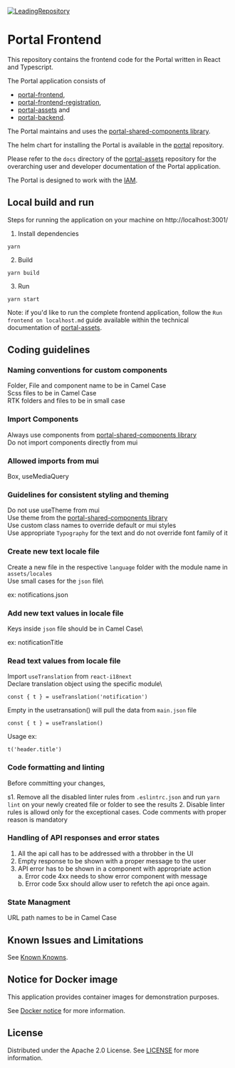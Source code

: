 [![LeadingRepository](https://img.shields.io/badge/Leading_Repository-Portal-blue)](https://github.com/eclipse-tractusx/portal)

# Portal Frontend

This repository contains the frontend code for the Portal written in React and Typescript.

The Portal application consists of

- [portal-frontend](https://github.com/eclipse-tractusx/portal-frontend),
- [portal-frontend-registration](https://github.com/eclipse-tractusx/portal-frontend-registration),
- [portal-assets](https://github.com/eclipse-tractusx/portal-assets) and
- [portal-backend](https://github.com/eclipse-tractusx/portal-backend).

The Portal maintains and uses the [portal-shared-components library](https://github.com/eclipse-tractusx/portal-shared-components).

The helm chart for installing the Portal is available in the [portal](https://github.com/eclipse-tractusx/portal) repository.

Please refer to the `docs` directory of the [portal-assets](https://github.com/eclipse-tractusx/portal-assets) repository for the overarching user and developer documentation of the Portal application.

The Portal is designed to work with the [IAM](https://github.com/eclipse-tractusx/portal-iam).

## Local build and run

Steps for running the application on your machine on http://localhost:3001/

1. Install dependencies

```
yarn
```

2. Build

```
yarn build
```

3. Run

```
yarn start
```

Note: if you'd like to run the complete frontend application, follow the `Run frontend on localhost.md` guide available within the technical documentation of [portal-assets](https://github.com/eclipse-tractusx/portal-assets).

## Coding guidelines

### Naming conventions for custom components

Folder, File and component name to be in Camel Case\
Scss files to be in Camel Case\
RTK folders and files to be in small case

### Import Components

Always use components from [portal-shared-components library](https://github.com/eclipse-tractusx/portal-shared-components)\
Do not import components directly from mui

### Allowed imports from mui

Box, useMediaQuery

### Guidelines for consistent styling and theming

Do not use useTheme from mui\
Use theme from the [portal-shared-components library](https://github.com/eclipse-tractusx/portal-shared-components)\
Use custom class names to override default or mui styles\
Use appropriate `Typography` for the text and do not override font family of it

### Create new text locale file

Create a new file in the respective `language` folder with the module name in `assets/locales`\
Use small cases for the `json` file\

ex: notifications.json

### Add new text values in locale file

Keys inside `json` file should be in Camel Case\

ex: notificationTitle

### Read text values from locale file

Import `useTranslation` from `react-i18next`\
Declare translation object using the specific module\

```
const { t } = useTranslation('notification')
```

Empty in the usetransation() will pull the data from `main.json` file

```
const { t } = useTranslation()
```

Usage ex:

```
t('header.title')
```

### Code formatting and linting

Before committing your changes,

s1. Remove all the disabled linter rules from `.eslintrc.json` and run `yarn lint` on your newly created file or folder to see the results 2. Disable linter rules is allowd only for the exceptional cases. Code comments with proper reason is mandatory

### Handling of API responses and error states

1. All the api call has to be addressed with a throbber in the UI
2. Empty response to be shown with a proper message to the user
3. API error has to be shown in a component with appropriate action\
   a. Error code 4xx needs to show error component with message\
   b. Error code 5xx should allow user to refetch the api once again.

### State Managment

URL path names to be in Camel Case

## Known Issues and Limitations

See [Known Knowns](/CHANGELOG.md#known-knowns).

## Notice for Docker image

This application provides container images for demonstration purposes.

See [Docker notice](.conf/docker-notice-portal.md) for more information.

## License

Distributed under the Apache 2.0 License.
See [LICENSE](./LICENSE) for more information.

